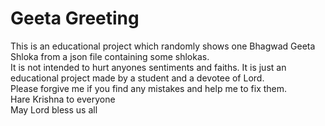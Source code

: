 # Geeta Greeting
This is an educational project which randomly shows one Bhagwad Geeta Shloka from a json file containing some shlokas.  
It is not intended to hurt anyones sentiments and faiths. It is just an educational project made by a student and a devotee of Lord.  
Please forgive me if you find any mistakes and help me to fix them.  
Hare Krishna to everyone  
May Lord bless us all
